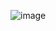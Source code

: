 ![image](https://github.com/Rdisrael/Projeto-de-Instalacao-Eletrica-Residencial/assets/105133035/c27d3daf-33f4-42fd-a82f-5c73254043c6)

